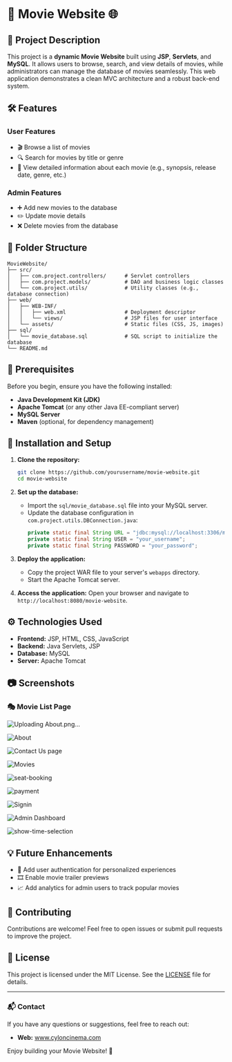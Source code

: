 # 🎥 Movie Website 🌐

## 📌 Project Description

This project is a **dynamic Movie Website** built using **JSP**, **Servlets**, and **MySQL**. It allows users to browse, search, and view details of movies, while administrators can manage the database of movies seamlessly. This web application demonstrates a clean MVC architecture and a robust back-end system.

## 🛠️ Features

### User Features
- 🎬 Browse a list of movies
- 🔍 Search for movies by title or genre
- 📑 View detailed information about each movie (e.g., synopsis, release date, genre, etc.)

### Admin Features
- ➕ Add new movies to the database
- ✏️ Update movie details
- ❌ Delete movies from the database

## 📂 Folder Structure

```
MovieWebsite/
├── src/
│   ├── com.project.controllers/      # Servlet controllers
│   ├── com.project.models/           # DAO and business logic classes
│   └── com.project.utils/            # Utility classes (e.g., database connection)
├── web/
│   ├── WEB-INF/
│   │   ├── web.xml                   # Deployment descriptor
│   │   └── views/                    # JSP files for user interface
│   └── assets/                       # Static files (CSS, JS, images)
├── sql/
│   └── movie_database.sql            # SQL script to initialize the database
└── README.md
```

## 🛑 Prerequisites

Before you begin, ensure you have the following installed:

- **Java Development Kit (JDK)**
- **Apache Tomcat** (or any other Java EE-compliant server)
- **MySQL Server**
- **Maven** (optional, for dependency management)

## 🚀 Installation and Setup

1. **Clone the repository:**
   ```bash
   git clone https://github.com/yourusername/movie-website.git
   cd movie-website
   ```

2. **Set up the database:**
   - Import the `sql/movie_database.sql` file into your MySQL server.
   - Update the database configuration in `com.project.utils.DBConnection.java`:
     ```java
     private static final String URL = "jdbc:mysql://localhost:3306/movie_database";
     private static final String USER = "your_username";
     private static final String PASSWORD = "your_password";
     ```

3. **Deploy the application:**
   - Copy the project WAR file to your server's `webapps` directory.
   - Start the Apache Tomcat server.

4. **Access the application:**
   Open your browser and navigate to `http://localhost:8080/movie-website`.

## ⚙️ Technologies Used

- **Frontend:** JSP, HTML, CSS, JavaScript
- **Backend:** Java Servlets, JSP
- **Database:** MySQL
- **Server:** Apache Tomcat

## 📷 Screenshots

### 🎭 Movie List Page
![Uploading About.png…]()

![About](https://github.com/user-attachments/assets/bcabb848-f639-407a-905b-99d9ad44d743)

![Contact Us page](https://github.com/user-attachments/assets/38809289-b450-4507-aa00-9d72408cb111)

![Movies](https://github.com/user-attachments/assets/86f22f01-000a-4960-b13c-a537abd78f09)

![seat-booking](https://github.com/user-attachments/assets/5c4a50c1-3f8c-4684-a78c-c006079f78ba)

![payment](https://github.com/user-attachments/assets/2c0b5fce-aa95-45d5-be46-753132676764)

![Signin](https://github.com/user-attachments/assets/1ec6e267-7c9b-4786-a265-38d067869560)

![Admin Dashboard](https://github.com/user-attachments/assets/2a61018f-f051-4f18-90b8-35833b697b77)

![show-time-selection](https://github.com/user-attachments/assets/63c5d567-adb1-4f0f-9da8-1f2e0abb6db7)


## 💡 Future Enhancements

- 🌟 Add user authentication for personalized experiences
- 🎞️ Enable movie trailer previews
- 📈 Add analytics for admin users to track popular movies

## 🤝 Contributing

Contributions are welcome! Feel free to open issues or submit pull requests to improve the project.

## 📜 License

This project is licensed under the MIT License. See the [LICENSE](https://codeshow-lapz.web.app) file for details.

---

### 📬 Contact

If you have any questions or suggestions, feel free to reach out:

- **Web:** www.cyloncinema.com

Enjoy building your Movie Website! 🍿
